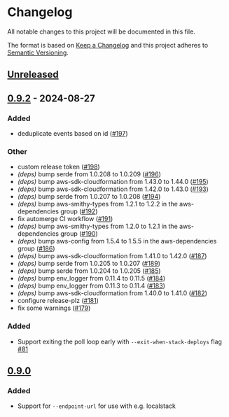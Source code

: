 # Changelog

All notable changes to this project will be documented in this file.

The format is based on [Keep a Changelog](http://keepachangelog.com/en/1.0.0/) and this project adheres to [Semantic Versioning](http://semver.org/spec/v2.0.0.html).

## [Unreleased]

## [0.9.2](https://github.com/simonrw/cftail/compare/v0.9.1...v0.9.2) - 2024-08-27

### Added
- deduplicate events based on id ([#197](https://github.com/simonrw/cftail/pull/197))

### Other
- custom release token ([#198](https://github.com/simonrw/cftail/pull/198))
- *(deps)* bump serde from 1.0.208 to 1.0.209 ([#196](https://github.com/simonrw/cftail/pull/196))
- *(deps)* bump aws-sdk-cloudformation from 1.43.0 to 1.44.0 ([#195](https://github.com/simonrw/cftail/pull/195))
- *(deps)* bump aws-sdk-cloudformation from 1.42.0 to 1.43.0 ([#193](https://github.com/simonrw/cftail/pull/193))
- *(deps)* bump serde from 1.0.207 to 1.0.208 ([#194](https://github.com/simonrw/cftail/pull/194))
- *(deps)* bump aws-smithy-types from 1.2.1 to 1.2.2 in the aws-dependencies group ([#192](https://github.com/simonrw/cftail/pull/192))
- fix automerge CI workflow ([#191](https://github.com/simonrw/cftail/pull/191))
- *(deps)* bump aws-smithy-types from 1.2.0 to 1.2.1 in the aws-dependencies group ([#190](https://github.com/simonrw/cftail/pull/190))
- *(deps)* bump aws-config from 1.5.4 to 1.5.5 in the aws-dependencies group ([#186](https://github.com/simonrw/cftail/pull/186))
- *(deps)* bump aws-sdk-cloudformation from 1.41.0 to 1.42.0 ([#187](https://github.com/simonrw/cftail/pull/187))
- *(deps)* bump serde from 1.0.205 to 1.0.207 ([#189](https://github.com/simonrw/cftail/pull/189))
- *(deps)* bump serde from 1.0.204 to 1.0.205 ([#185](https://github.com/simonrw/cftail/pull/185))
- *(deps)* bump env_logger from 0.11.4 to 0.11.5 ([#184](https://github.com/simonrw/cftail/pull/184))
- *(deps)* bump env_logger from 0.11.3 to 0.11.4 ([#183](https://github.com/simonrw/cftail/pull/183))
- *(deps)* bump aws-sdk-cloudformation from 1.40.0 to 1.41.0 ([#182](https://github.com/simonrw/cftail/pull/182))
- configure release-plz ([#181](https://github.com/simonrw/cftail/pull/181))
- fix some warnings ([#179](https://github.com/simonrw/cftail/pull/179))

### Added

- Support exiting the poll loop early with `--exit-when-stack-deploys` flag [#81]

## [0.9.0]

### Added

- Support for `--endpoint-url` for use with e.g. localstack


[Unreleased]: https://github.com/simonrw/rust-fitsio/compare/v0.9.0...HEAD
[0.9.0]: https://github.com/simonrw/rust-fitsio/compare/v0.8.0...v0.9.0
[#81]: https://github.com/simonrw/cftail/pull/81
